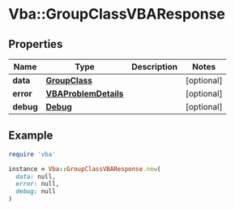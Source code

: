# Vba::GroupClassVBAResponse

## Properties

| Name | Type | Description | Notes |
| ---- | ---- | ----------- | ----- |
| **data** | [**GroupClass**](GroupClass.md) |  | [optional] |
| **error** | [**VBAProblemDetails**](VBAProblemDetails.md) |  | [optional] |
| **debug** | [**Debug**](Debug.md) |  | [optional] |

## Example

```ruby
require 'vba'

instance = Vba::GroupClassVBAResponse.new(
  data: null,
  error: null,
  debug: null
)
```

